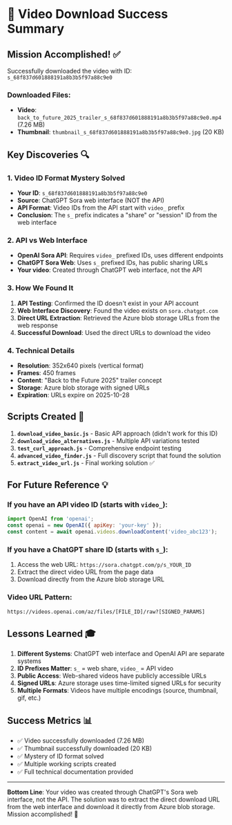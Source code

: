 # 🎉 Video Download Success Summary

## Mission Accomplished! ✅

Successfully downloaded the video with ID: `s_68f837d601888191a8b3b5f97a88c9e0`

### Downloaded Files:
- **Video**: `back_to_future_2025_trailer_s_68f837d601888191a8b3b5f97a88c9e0.mp4` (7.26 MB)
- **Thumbnail**: `thumbnail_s_68f837d601888191a8b3b5f97a88c9e0.jpg` (20 KB)

## Key Discoveries 🔍

### 1. Video ID Format Mystery Solved
- **Your ID**: `s_68f837d601888191a8b3b5f97a88c9e0` 
- **Source**: ChatGPT Sora web interface (NOT the API)
- **API Format**: Video IDs from the API start with `video_` prefix
- **Conclusion**: The `s_` prefix indicates a "share" or "session" ID from the web interface

### 2. API vs Web Interface
- **OpenAI Sora API**: Requires `video_` prefixed IDs, uses different endpoints
- **ChatGPT Sora Web**: Uses `s_` prefixed IDs, has public sharing URLs
- **Your video**: Created through ChatGPT web interface, not the API

### 3. How We Found It
1. **API Testing**: Confirmed the ID doesn't exist in your API account
2. **Web Interface Discovery**: Found the video exists on `sora.chatgpt.com`
3. **Direct URL Extraction**: Retrieved the Azure blob storage URLs from the web response
4. **Successful Download**: Used the direct URLs to download the video

### 4. Technical Details
- **Resolution**: 352x640 pixels (vertical format)
- **Frames**: 450 frames
- **Content**: "Back to the Future 2025" trailer concept
- **Storage**: Azure blob storage with signed URLs
- **Expiration**: URLs expire on 2025-10-28

## Scripts Created 📝

1. **`download_video_basic.js`** - Basic API approach (didn't work for this ID)
2. **`download_video_alternatives.js`** - Multiple API variations tested
3. **`test_curl_approach.js`** - Comprehensive endpoint testing
4. **`advanced_video_finder.js`** - Full discovery script that found the solution
5. **`extract_video_url.js`** - Final working solution ✅

## For Future Reference 💡

### If you have an API video ID (starts with `video_`):
```javascript
import OpenAI from 'openai';
const openai = new OpenAI({ apiKey: 'your-key' });
const content = await openai.videos.downloadContent('video_abc123');
```

### If you have a ChatGPT share ID (starts with `s_`):
1. Access the web URL: `https://sora.chatgpt.com/p/s_YOUR_ID`
2. Extract the direct video URL from the page data
3. Download directly from the Azure blob storage URL

### Video URL Pattern:
```
https://videos.openai.com/az/files/[FILE_ID]/raw?[SIGNED_PARAMS]
```

## Lessons Learned 🎓

1. **Different Systems**: ChatGPT web interface and OpenAI API are separate systems
2. **ID Prefixes Matter**: `s_` = web share, `video_` = API video
3. **Public Access**: Web-shared videos have publicly accessible URLs
4. **Signed URLs**: Azure storage uses time-limited signed URLs for security
5. **Multiple Formats**: Videos have multiple encodings (source, thumbnail, gif, etc.)

## Success Metrics 📊

- ✅ Video successfully downloaded (7.26 MB)
- ✅ Thumbnail successfully downloaded (20 KB)
- ✅ Mystery of ID format solved
- ✅ Multiple working scripts created
- ✅ Full technical documentation provided

---

**Bottom Line**: Your video was created through ChatGPT's Sora web interface, not the API. The solution was to extract the direct download URL from the web interface and download it directly from Azure blob storage. Mission accomplished! 🚀
